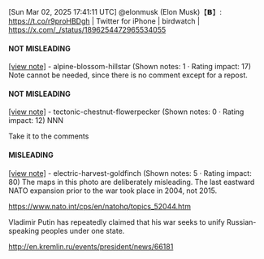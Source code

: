 [Sun Mar 02, 2025 17:41:11 UTC] @elonmusk (Elon Musk)【𝗕】: https://t.co/r9proHBDgh | Twitter for iPhone | birdwatch | https://x.com/_/status/1896254472965534055

#### NOT MISLEADING

[[view note]](https://x.com/i/birdwatch/n/1896406195163771369) - alpine-blossom-hillstar (Shown notes: 1 · Rating impact: 17)
Note cannot be needed, since there is no comment except for a repost. 

#### NOT MISLEADING

[[view note]](https://x.com/i/birdwatch/n/1896262278963449884) - tectonic-chestnut-flowerpecker (Shown notes: 0 · Rating impact: 12)
NNN

Take it to the comments

#### MISLEADING

[[view note]](https://x.com/i/birdwatch/n/1896257808489758870) - electric-harvest-goldfinch (Shown notes: 5 · Rating impact: 80)
The maps in this photo are deliberately misleading. The last eastward NATO expansion prior to the war took place in 2004, not 2015.

https://www.nato.int/cps/en/natohq/topics_52044.htm

Vladimir Putin has repeatedly claimed that his war seeks to unify Russian-speaking peoples under one state.  

http://en.kremlin.ru/events/president/news/66181

